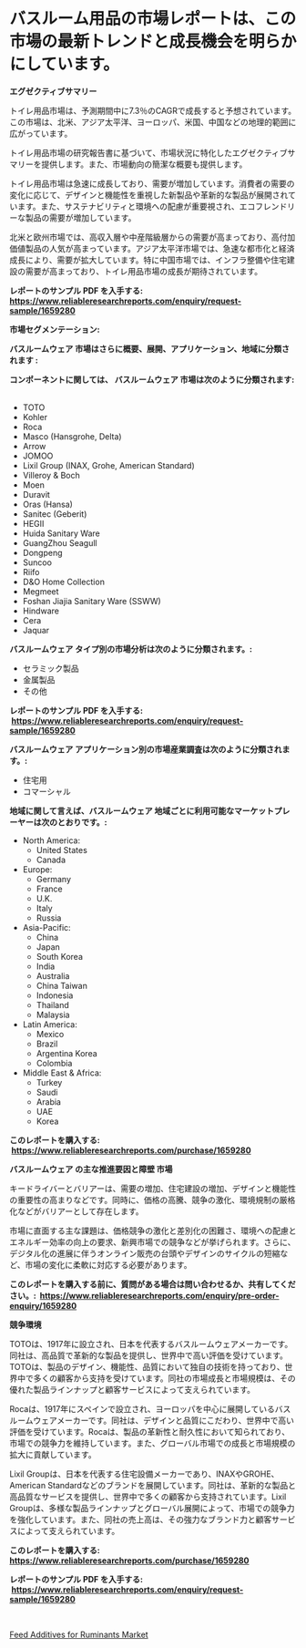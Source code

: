 <p><h1>バスルーム用品の市場レポートは、この市場の最新トレンドと成長機会を明らかにしています。</h1></p><p><strong>エグゼクティブサマリー</strong></p>
<p><p>トイレ用品市場は、予測期間中に7.3％のCAGRで成長すると予想されています。この市場は、北米、アジア太平洋、ヨーロッパ、米国、中国などの地理的範囲に広がっています。</p><p>トイレ用品市場の研究報告書に基づいて、市場状況に特化したエグゼクティブサマリーを提供します。また、市場動向の簡潔な概要も提供します。</p><p>トイレ用品市場は急速に成長しており、需要が増加しています。消費者の需要の変化に応じて、デザインと機能性を重視した新製品や革新的な製品が展開されています。また、サステナビリティと環境への配慮が重要視され、エコフレンドリーな製品の需要が増加しています。</p><p>北米と欧州市場では、高収入層や中産階級層からの需要が高まっており、高付加価値製品の人気が高まっています。アジア太平洋市場では、急速な都市化と経済成長により、需要が拡大しています。特に中国市場では、インフラ整備や住宅建設の需要が高まっており、トイレ用品市場の成長が期待されています。</p></p>
<p><strong>レポートのサンプル PDF を入手する: <a href="https://www.reliableresearchreports.com/enquiry/request-sample/1659280">https://www.reliableresearchreports.com/enquiry/request-sample/1659280</a></strong></p>
<p><strong>市場セグメンテーション:</strong></p>
<p><strong> バスルームウェア 市場はさらに概要、展開、アプリケーション、地域に分類されます :</strong></p>
<p><strong>コンポーネントに関しては、 バスルームウェア 市場は次のように分類されます: &nbsp;</strong></p>
<p><ul><li>TOTO</li><li>Kohler</li><li>Roca</li><li>Masco (Hansgrohe, Delta)</li><li>Arrow</li><li>JOMOO</li><li>Lixil Group (INAX, Grohe, American Standard)</li><li>Villeroy & Boch</li><li>Moen</li><li>Duravit</li><li>Oras (Hansa)</li><li>Sanitec (Geberit)</li><li>HEGII</li><li>Huida Sanitary Ware</li><li>GuangZhou Seagull</li><li>Dongpeng</li><li>Suncoo</li><li>Riifo</li><li>D&O Home Collection</li><li>Megmeet</li><li>Foshan Jiajia Sanitary Ware (SSWW)</li><li>Hindware</li><li>Cera</li><li>Jaquar</li></ul></p>
<p><strong> バスルームウェア タイプ別の市場分析は次のように分類されます。:</strong></p>
<p><ul><li>セラミック製品</li><li>金属製品</li><li>その他</li></ul></p>
<p><strong>レポートのサンプル PDF を入手する: &nbsp;<a href="https://www.reliableresearchreports.com/enquiry/request-sample/1659280">https://www.reliableresearchreports.com/enquiry/request-sample/1659280</a></strong></p>
<p><strong> バスルームウェア アプリケーション別の市場産業調査は次のように分類されます。:</strong></p>
<p><ul><li>住宅用</li><li>コマーシャル</li></ul></p>
<p><strong>地域に関して言えば、バスルームウェア 地域ごとに利用可能なマーケットプレーヤーは次のとおりです。:</strong></p>
<p><ul>
    <li>
        North America:
        <ul>
            <li>United States</li>
            <li>Canada</li>
        </ul>
    </li>
    <li>
        Europe:
        <ul>
            <li>Germany</li>
            <li>France</li>
            <li>U.K.</li>
            <li>Italy</li>
            <li>Russia</li>
        </ul>
    </li>
    <li>
        Asia-Pacific:
        <ul>
            <li>China</li>
            <li>Japan</li>
            <li>South Korea</li>
            <li>India</li>
            <li>Australia</li>
            <li>China Taiwan</li>
            <li>Indonesia</li>
            <li>Thailand</li>
            <li>Malaysia</li>
        </ul>
    </li>
    <li>
        Latin America:
        <ul>
            <li>Mexico</li>
            <li>Brazil</li>
            <li>Argentina Korea</li>
            <li>Colombia</li>
        </ul>
    </li>
    <li>
        Middle East & Africa:
        <ul>
            <li>Turkey</li>
            <li>Saudi</li>
            <li>Arabia</li>
            <li>UAE</li>
            <li>Korea</li>
        </ul>
    </li>
    </ul></p>
<p><strong>このレポートを購入する: &nbsp;<a href="https://www.reliableresearchreports.com/purchase/1659280">https://www.reliableresearchreports.com/purchase/1659280</a></strong></p>
<p><strong>バスルームウェア の主な推進要因と障壁 市場</strong></p>
<p><p>キードライバーとバリアーは、需要の増加、住宅建設の増加、デザインと機能性の重要性の高まりなどです。同時に、価格の高騰、競争の激化、環境規制の厳格化などがバリアーとして存在します。</p><p>市場に直面する主な課題は、価格競争の激化と差別化の困難さ、環境への配慮とエネルギー効率の向上の要求、新興市場での競争などが挙げられます。さらに、デジタル化の進展に伴うオンライン販売の台頭やデザインのサイクルの短縮など、市場の変化に柔軟に対応する必要があります。</p></p>
<p><strong>このレポートを購入する前に、質問がある場合は問い合わせるか、共有してください。:&nbsp; <a href="https://www.reliableresearchreports.com/enquiry/pre-order-enquiry/1659280">https://www.reliableresearchreports.com/enquiry/pre-order-enquiry/1659280</a></strong></p>
<p><strong>競争環境</strong></p>
<p><p>TOTOは、1917年に設立され、日本を代表するバスルームウェアメーカーです。同社は、高品質で革新的な製品を提供し、世界中で高い評価を受けています。 TOTOは、製品のデザイン、機能性、品質において独自の技術を持っており、世界中で多くの顧客から支持を受けています。同社の市場成長と市場規模は、その優れた製品ラインナップと顧客サービスによって支えられています。</p><p>Rocaは、1917年にスペインで設立され、ヨーロッパを中心に展開しているバスルームウェアメーカーです。同社は、デザインと品質にこだわり、世界中で高い評価を受けています。Rocaは、製品の革新性と耐久性において知られており、市場での競争力を維持しています。また、グローバル市場での成長と市場規模の拡大に貢献しています。</p><p>Lixil Groupは、日本を代表する住宅設備メーカーであり、INAXやGROHE、American Standardなどのブランドを展開しています。同社は、革新的な製品と高品質なサービスを提供し、世界中で多くの顧客から支持されています。Lixil Groupは、多様な製品ラインナップとグローバル展開によって、市場での競争力を強化しています。また、同社の売上高は、その強力なブランド力と顧客サービスによって支えられています。</p></p>
<p><strong>このレポートを購入する: &nbsp; <a href="https://www.reliableresearchreports.com/purchase/1659280">https://www.reliableresearchreports.com/purchase/1659280</a></strong></p>
<p><strong>レポートのサンプル PDF を入手する: &nbsp;<a href="https://www.reliableresearchreports.com/enquiry/request-sample/1659280">https://www.reliableresearchreports.com/enquiry/request-sample/1659280</a></strong><strong></strong></p>
<p>&nbsp;</p>
<p><p><a href="https://crocus-run-b5a.notion.site/Feed-Additives-for-Ruminants-Market-Size-Growth-Outlook-from-2024-to-2031-projecting-at-Market-s-T-0df363f032c0450599a6660b142cffe1">Feed Additives for Ruminants Market</a></p></p>